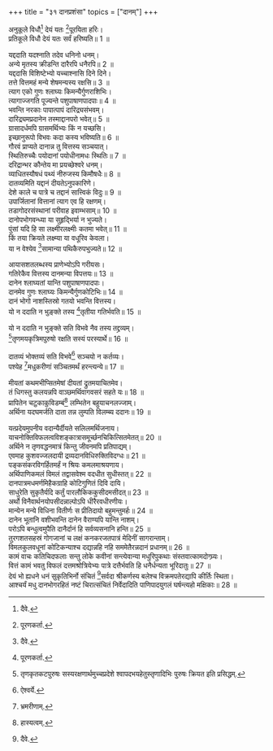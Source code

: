 +++
title = "३१ दानप्रशंसा"
topics = ["दानम्"]
+++
  
अनुकूले विधौ[^1] देयं यतः [^2]पूरयिता हरिः।  
प्रतिकूले विधौ देयं यतः सर्वं हरिष्यति॥ 1 ॥  
  
[^1]: दैवे.

[^2]: पूरणकर्ता.

यद्ददाति यदश्नाति तदेव धनिनो धनम्।  
अन्ये मृतस्य क्रीडन्ति दारैरपि धनैरपि॥ 2 ॥  
यद्ददासि विशिष्टेभ्यो यच्चाश्नासि दिने दिने।  
तत्ते वित्तमहं मन्ये शेषमन्यस्य रक्षसि॥ 3 ॥  
त्याग एको गुणः श्लाघ्यः किमन्यैर्गुणराशिभिः।  
त्यागाज्जगति पूज्यन्ते पशुपाषाणपादपाः॥ 4 ॥  
भवन्ति नरकाः पापात्पापं दारिद्र्यसंभवम्।  
दारिद्र्यमप्रदानेन तस्माद्दानपरो भवेत्॥ 5 ॥  
ग्रासादर्धमपि ग्रासमर्थिभ्यः किं न यच्छसि।  
इच्छानुरूपो विभवः कदा कस्य भविष्यति॥ 6 ॥  
गौरवं प्राप्यते दानान्न तु वित्तस्य सञ्चयात्।  
स्थितिरुच्चैः पयोदानां पयोधीनामधः स्थितिः॥ 7 ॥  
दरिद्रान्भर कौन्तेय मा प्रयच्छेश्वरे धनम्।  
व्याधितस्यौषधं पथ्यं नीरुजस्य किमौषधैः॥ 8 ॥  
दातव्यमिति यद्दानं दीयतेऽनुपकारिणे।  
देशे काले च पात्रे च तद्दानं सात्त्विकं विदुः॥ 9 ॥  
उपार्जितानां वित्तानां त्याग एव हि रक्षणम्।  
तडागोदरसंस्थानां परीवाह इवाम्भसाम्॥ 10 ॥  
दानोपभोगवन्ध्या या सुहृद्भिर्या न भुज्यते।  
पुंसां यदि हि सा लक्ष्मीरलक्ष्मीः कतमा भवेत्॥ 11 ॥  
किं तया क्रियते लक्ष्म्या या वधूरिव केवला।  
या न वेश्येव [^1]सामान्या पथिकैरुपभुज्यते॥ 12 ॥  
  
[^1]: अनेकोपभोग्या.

आयासशतलब्धस्य प्राणेभ्योऽपि गरीयसः।  
गतिरेकैव वित्तस्य दानमन्या विपत्तयः॥ 13 ॥  
दानेन श्लाघ्यतां यान्ति पशुपाषाणपादपाः।  
दानमेव गुणः श्लाघ्यः किमन्यैर्गुणकोटिभिः॥ 14 ॥  
दानं भोगो नाशस्तिस्रो गतयो भवन्ति वित्तस्य।  
 यो न ददाति न भुङ्क्ते तस्य [^2]तृतीया गतिर्भवति॥ 15 ॥  
  
[^2]: नाश इत्यर्थः.

यो न ददाति न भुङ्क्ते सति विभवे नैव तस्य तद्द्रव्यम्।  
[^3]तृणमयकृत्रिमपुरुषो रक्षति सस्यं परस्यार्थे॥ 16 ॥  
  
[^3]: तृणकृतकटपुरुषः सस्यरक्षणार्थमुच्चप्रदेशे श्वापदभयहेतुस्तृणादिभिः पुरुषः क्रियत इति प्रसिद्धम्.

दातव्यं भोक्तव्यं सति विभवे[^4] सञ्चयो न कर्तव्यः।  
पश्येह [^5]मधुकरीणां सञ्चितमर्थं हरन्त्यन्ये॥ 17 ॥  
  
[^4]: ऐश्वर्ये.

[^5]: भ्रमरीणाम्.

मीयतां कथमभीप्सितमेषां दीयतां द्रुतमयाचितमेव।  
तं धिगस्तु कलयन्नपि वाञ्छमर्थिवागवसरं सहते यः॥ 18 ॥  
प्रापितेन चटुकाकुविडम्बं[^6] लम्भितेन बहुयाचनलज्जाम्।  
अर्थिना यदघमर्जति दाता तन्न लुम्पति विलम्ब्य ददानः॥ 19 ॥  
  
[^6]: हास्यत्वम्.

यत्प्रदेयमुपनीय वदान्यैर्दीयते सलिलमर्थिजनाय।  
याचनोक्तिविफलत्वविशङ्कात्रासमूर्च्छनचिकित्सितमेतत्॥ 20 ॥  
अर्थिने न तृणवद्धनमात्रं किन्तु जीवनमपि प्रतिपाद्यम्।  
एवमाह कुशवज्जलदायी द्रव्यदानविधिरुक्तिविदग्धः॥ 21 ॥  
पङ्कसंकरविगर्हितमर्हं न श्रियः कमलमाश्रयणाय।  
अर्थिपाणिकमलं विमलं तद्वासवेश्म वदधीत सुधीस्तत्॥ 22 ॥  
दानपात्रमधमर्णमिहैकग्राहि कोटिगुणितं दिवि दायि।  
साधुरेति सुकृतैर्यदि कर्तुं पारलौकिककुसीदमसीदत्॥ 23 ॥  
अर्थो विनैवार्थनयोपसीदन्नाल्पोऽपि धीरैरवधीरणीयः।  
मान्येन मन्ये विधिना वितीर्णः स प्रीतिदायो बहुमन्तुमर्हः॥ 24 ॥  
दानेन भूतानि वशीभवन्ति दानेन वैराण्यपि यान्ति नाशम्।  
परोऽपि बन्धुत्वमुपैति दानैर्दानं हि सर्वव्यसनानि हन्ति॥ 25 ॥  
तुरगशतसहस्रं गोगजानां च लक्षं कनकरजतपात्रं मेदिनीं सागरान्ताम्।  
विमलकुलवधूनां कोटिकन्याश्च दद्यान्नहि नहि सममेतैरन्नदानं प्रधानम्॥ 26 ॥  
कामं वाचः कतिचिदफलाः सन्तु लोके कवीनां सन्त्येवान्या मधुरिपुकथाः संस्तवात्कामदोग्घ्र्यः।  
वित्तं कामं भवतु विफलं दत्तमश्रोत्रियेभ्यः पात्रे दत्तैर्भवति हि धनैर्धन्यता भूरिदातुः॥ 27 ॥  
देयं भो ह्यधने धनं सुकृतिभिर्नो संचितं [^1]सर्वदा श्रीकर्णस्य बलेश्च विक्रमपतेरद्यापि कीर्तिः स्थिता।  
आश्चर्यं मधु दानभोगरहितं नष्टं चिरात्संचितं निर्वेदादिति पाणिपादयुगलं घर्षन्त्यहो मक्षिकाः॥ 28 ॥  
  
[^1]: तिष्ठतीति शेषः.
